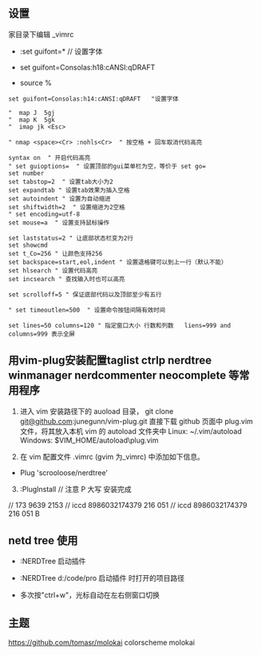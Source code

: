 ## 设置

家目录下编辑 _vimrc 

* :set guifont=*  // 设置字体

* set guifont=Consolas:h18:cANSI:qDRAFT

* source %


```console
set guifont=Consolas:h14:cANSI:qDRAFT	"设置字体

"  map J  5gj
"  map K  5gk
"  imap jk <Esc>

" nmap <space><Cr> :nohls<Cr>  " 按空格 + 回车取消代码高亮

syntax on  " 开启代码高亮
" set guioptions=  " 设置顶部的gui菜单栏为空，等价于 set go=
set number
set tabstop=2  " 设置tab大小为2
set expandtab " 设置tab效果为插入空格
set autoindent " 设置为自动缩进
set shiftwidth=2  " 设置缩进为2空格
" set encoding=utf-8
set mouse=a  " 设置支持鼠标操作

set laststatus=2 " 让底部状态栏变为2行
set showcmd
set t_Co=256 " 让颜色支持256
set backspace=start,eol,indent " 设置退格键可以到上一行（默认不能）
set hlsearch " 设置代码高亮
set incsearch " 查找输入时也可以高亮

set scrolloff=5 " 保证底部代码以及顶部至少有五行

" set timeoutlen=500  " 设置命令按钮间隔有效时间

set lines=50 columns=120 " 指定窗口大小 行数和列数   liens=999 and columns=999 表示全屏
```

## 用vim-plug安装配置taglist ctrlp nerdtree winmanager nerdcommenter neocomplete 等常用程序

1. 进入 vim 安装路径下的 auoload 目录，  git clone  git@github.com:junegunn/vim-plug.git
 直接下载 github 页面中 plug.vim 文件，将其放入本机 vim 的 autoload 文件夹中
  Linux: ~/.vim/autoload
  Windows: $VIM_HOME/autoload\plug.vim

2. 在 vim 配置文件 .vimrc (gvim 为_vimrc) 中添加如下信息。


 * Plug 'scrooloose/nerdtree'

3. :PlugInstall  // 注意 P 大写
 安装完成

// 173 9639 2153
// iccd  8986032174379 216 051 
// iccd  8986032174379 216 051 B


## netd tree 使用

* :NERDTree  启动插件
* :NERDTree d:/code/pro  启动插件 时打开的项目路径

* 多次按"ctrl+w"，光标自动在左右侧窗口切换



## 主题
https://github.com/tomasr/molokai
colorscheme molokai